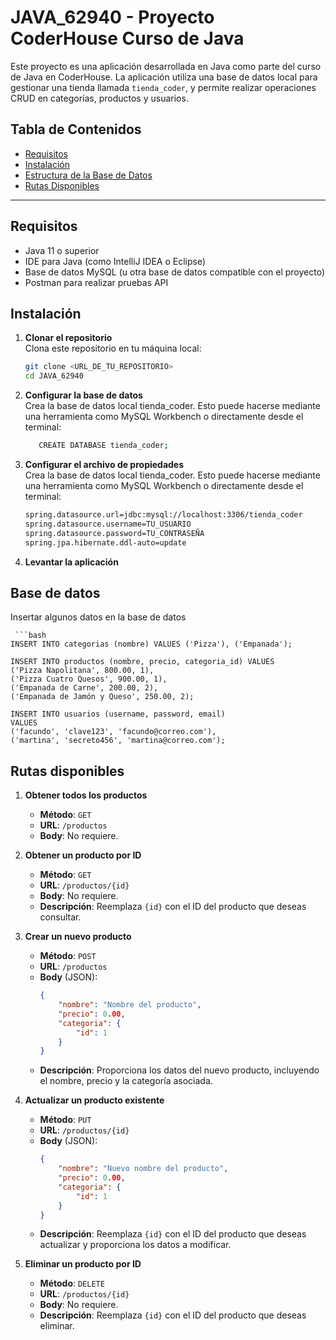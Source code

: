 
# JAVA_62940 - Proyecto CoderHouse Curso de Java

Este proyecto es una aplicación desarrollada en Java como parte del curso de Java en CoderHouse. La aplicación utiliza una base de datos local para gestionar una tienda llamada `tienda_coder`, y permite realizar operaciones CRUD en categorías, productos y usuarios.

## Tabla de Contenidos

- [Requisitos](#requisitos)
- [Instalación](#instalación)
- [Estructura de la Base de Datos](#Base-de-datos)
- [Rutas Disponibles](#Rutas-disponibles)


---

## Requisitos

- Java 11 o superior
- IDE para Java (como IntelliJ IDEA o Eclipse)
- Base de datos MySQL (u otra base de datos compatible con el proyecto)
- Postman para realizar pruebas API

## Instalación

1. **Clonar el repositorio**  
   Clona este repositorio en tu máquina local:

   ```bash
   git clone <URL_DE_TU_REPOSITORIO>
   cd JAVA_62940


2. **Configurar la base de datos**  
Crea la base de datos local tienda_coder. Esto puede hacerse mediante una herramienta como MySQL Workbench o directamente desde el terminal:

    ```bash
       CREATE DATABASE tienda_coder;   


3. **Configurar el archivo de propiedades**  
Crea la base de datos local tienda_coder. Esto puede hacerse mediante una herramienta como MySQL Workbench o directamente desde el terminal:

    ```bash
    spring.datasource.url=jdbc:mysql://localhost:3306/tienda_coder
    spring.datasource.username=TU_USUARIO
    spring.datasource.password=TU_CONTRASEÑA
    spring.jpa.hibernate.ddl-auto=update
   
4. **Levantar la aplicación**  

## Base de datos
Insertar algunos datos en la base de datos

     ```bash
    INSERT INTO categorias (nombre) VALUES ('Pizza'), ('Empanada');
    
    INSERT INTO productos (nombre, precio, categoria_id) VALUES 
    ('Pizza Napolitana', 800.00, 1),
    ('Pizza Cuatro Quesos', 900.00, 1),
    ('Empanada de Carne', 200.00, 2),
    ('Empanada de Jamón y Queso', 250.00, 2);
    
    INSERT INTO usuarios (username, password, email)
    VALUES
    ('facundo', 'clave123', 'facundo@correo.com'),
    ('martina', 'secreto456', 'martina@correo.com');


## Rutas disponibles

1. **Obtener todos los productos**
    - **Método**: `GET`
    - **URL**: `/productos`
    - **Body**: No requiere.
   

2. **Obtener un producto por ID**
    - **Método**: `GET`
    - **URL**: `/productos/{id}`
    - **Body**: No requiere.
    - **Descripción**: Reemplaza `{id}` con el ID del producto que deseas consultar.


3. **Crear un nuevo producto**
    - **Método**: `POST`
    - **URL**: `/productos`
    - **Body** (JSON):
      ```json
      {
          "nombre": "Nombre del producto",
          "precio": 0.00,
          "categoria": {
              "id": 1
          }
      }
      ```
    - **Descripción**: Proporciona los datos del nuevo producto, incluyendo el nombre, precio y la categoría asociada.


4. **Actualizar un producto existente**
    - **Método**: `PUT`
    - **URL**: `/productos/{id}`
    - **Body** (JSON):
      ```json
      {
          "nombre": "Nuevo nombre del producto",
          "precio": 0.00,
          "categoria": {
              "id": 1
          }
      }
      ```
    - **Descripción**: Reemplaza `{id}` con el ID del producto que deseas actualizar y proporciona los datos a modificar.


5. **Eliminar un producto por ID**
    - **Método**: `DELETE`
    - **URL**: `/productos/{id}`
    - **Body**: No requiere.
    - **Descripción**: Reemplaza `{id}` con el ID del producto que deseas eliminar.
